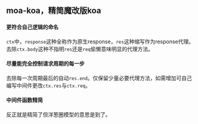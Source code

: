 ## moa-koa，精简魔改版koa

#### 更符合自己逻辑的命名
`ctx`中，`response`这种全称作为原生response，`res`这种缩写作为response代理。去除`ctx.body`这种不指明`res`还是`req`偷懒意味明显的代理方法。

#### 尽量能完全控制请求周期的每一步
去除每一次周期最后的自动`res.end`。仅保留少量必要代理方法，如需增加可自己编写中间件更改`ctx.res`与`ctx.req`。

#### 中间件函数精简
反正就是精简了但洋葱圈模型的意思是到了。